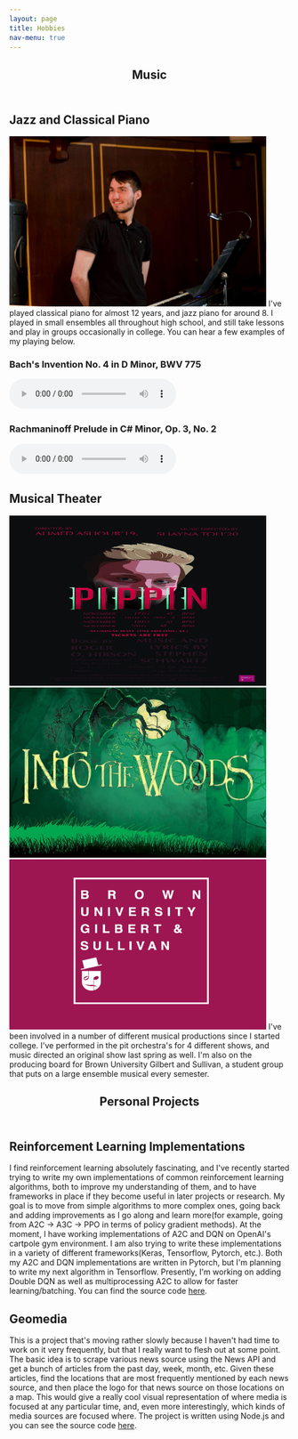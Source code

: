 ```yaml
---
layout: page
title: Hobbies
nav-menu: true
---
```


<section id="one" markdown="1">

<div class="inner">
  <header class="major">
    <h1>Music</h1>
  </header>
  </div>

<div class="inner">
  <h2> Jazz and Classical Piano </h2>
  <p>
  <img class="imbox" src="/assets/images/piano_pic.JPG" width="462" height="306" alt="Picture of me playing piano in a pit orchestra">
  I've played classical piano for almost 12 years, and jazz piano for around 8. I played in small ensembles all throughout high school, and still take lessons and play in groups occasionally in college. You can hear a few examples of my playing below.
  </p>
  <h3> Bach's Invention No. 4 in D Minor, BWV 775 </h3>
  <audio controls="controls" src="/assets/audio/bach_invention_in_d_minor.mp3">
    Your browser does not support the html5 audio tag
  </audio>
  <h3> Rachmaninoff Prelude in C# Minor, Op. 3, No. 2</h3>
  <audio controls="controls" src="/assets/audio/rach_prelude.mp3">
    Your browser does not support the html5 audio tag
  </audio>
  </div>

<div class="inner">
  <h2> Musical Theater</h2>
  <p>
  <img class="imbox" src="/assets/images/pippin.jpeg" width="462" height="306" alt="Poster for BUG's production of Pippin">
  <img class="imbox" src="/assets/images/into_the_woods.jpg" width="462" height="306" alt="Poster for BUG's production of the 25th Annual Putnam County Spelling Bee">
  <img class="imbox" src="/assets/images/bugs.png" width="462" height="306" alt="poster for Brown University Gilbert and Sullivan">
  I've been involved in a number of different musical productions since I started college. I've performed in the pit orchestra's for 4 different shows, and music directed an original show last spring as well. I'm also on the producing board for Brown University Gilbert and Sullivan, a student group that puts on a large ensemble musical every semester.
  </p>
  </div>

  <div class="inner">
    <header class="major">
      <h1>Personal Projects</h1>
    </header>
    </div>

  <div class="inner">
    <h2>Reinforcement Learning Implementations</h2>
    <p>
    I find reinforcement learning absolutely fascinating, and I've recently started trying to write my own implementations of common reinforcement learning
    algorithms, both to improve my understanding of them, and to have frameworks in place if they become useful in later projects or research. My goal is to move from
    simple algorithms to more complex ones, going back and adding improvements as I go along and learn more(for example, going from A2C -> A3C -> PPO in terms of
    policy gradient methods). At the moment, I have working implementations of A2C and DQN on OpenAI's cartpole gym environment. I am also trying to write these
    implementations in a variety of different frameworks(Keras, Tensorflow, Pytorch, etc.). Both my A2C and DQN implementations are written in Pytorch, but I'm planning
    to write my next algorithm in Tensorflow. Presently, I'm working on adding Double DQN as well as multiprocessing A2C to allow for faster learning/batching. You can find
    the source code <a href="https://github.com/danieldritter/RL_Implementations">here</a>.
    </p>
  </div>

  <div class="inner">
  <h2> Geomedia </h2>
  <p>
  This is a project that's moving rather slowly because I haven't had time to work on it very frequently, but that I really want to flesh out at some point. The basic idea is to scrape various news source using the News API and get a bunch of articles from the past day, week, month, etc. Given these articles, find the locations that are most frequently mentioned by each news source, and then place the logo for that news source on those locations on a map. This would give a really cool visual representation of where media is focused at any particular time, and, even more interestingly, which kinds of media sources are focused where. The project is written using Node.js and you can see the source code <a href="https://github.com/danieldritter/Geomedia.git">here</a>.
  </p>
  </div>
  </section>
